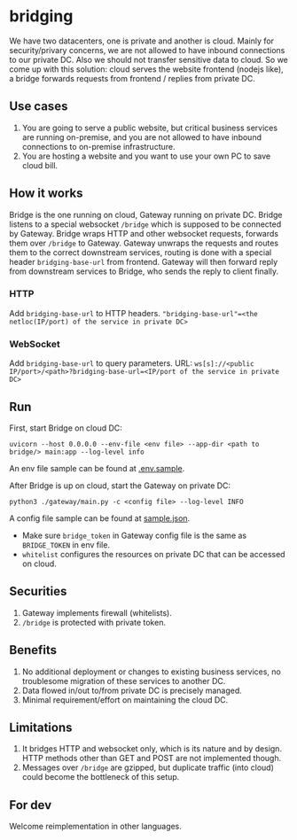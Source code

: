 # bridging
We have two datacenters, one is private and another is cloud. Mainly for security/privary concerns, we are not allowed to have inbound connections to our private DC. Also we should not transfer sensitive data to cloud. So we come up with this solution: cloud serves the website frontend (nodejs like), a bridge forwards requests from frontend / replies from private DC.

## Use cases
1. You are going to serve a public website, but critical business services are running on-premise, and you are not allowed to have inbound connections to on-premise infrastructure.
2. You are hosting a website and you want to use your own PC to save cloud bill.

## How it works
Bridge is the one running on cloud, Gateway running on private DC.
Bridge listens to a special websocket `/bridge` which is supposed to be connected by Gateway.
Bridge wraps HTTP and other websocket requests, forwards them over `/bridge` to Gateway.
Gateway unwraps the requests and routes them to the correct downstream services, routing is done with a special header `bridging-base-url` from frontend.
Gateway will then forward reply from downstream services to Bridge, who sends the reply to client finally.

### HTTP
Add `bridging-base-url` to HTTP headers.
`"bridging-base-url"=<the netloc(IP/port) of the service in private DC>`

### WebSocket
Add `bridging-base-url` to query parameters.
URL: `ws[s]://<public IP/port>/<path>?bridging-base-url=<IP/port of the service in private DC>`

## Run
First, start Bridge on cloud DC:
```
uvicorn --host 0.0.0.0 --env-file <env file> --app-dir <path to bridge/> main:app --log-level info
```
An env file sample can be found at [.env.sample](bridge/.env.sample).

After Bridge is up on cloud, start the Gateway on private DC:
```
python3 ./gateway/main.py -c <config file> --log-level INFO
```
A config file sample can be found at [sample.json](gateway/sample.json).
* Make sure `bridge_token` in Gateway config file is the same as `BRIDGE_TOKEN` in env file.
* `whitelist` configures the resources on private DC that can be accessed on cloud.

## Securities
1. Gateway implements firewall (whitelists).
2. `/bridge` is protected with private token.

## Benefits
1. No additional deployment or changes to existing business services, no troublesome migration of these services to another DC.
2. Data flowed in/out to/from private DC is precisely managed.
3. Minimal requirement/effort on maintaining the cloud DC.

## Limitations
1. It bridges HTTP and websocket only, which is its nature and by design. HTTP methods other than GET and POST are not implemented though.
2. Messages over `/bridge` are gzipped, but duplicate traffic (into cloud) could become the bottleneck of this setup.

## For dev
Welcome reimplementation in other languages.

